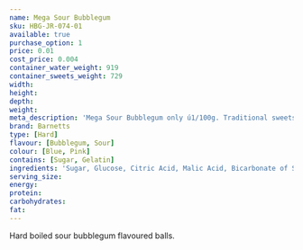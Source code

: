 ```yaml
---
name: Mega Sour Bubblegum
sku: HBG-JR-074-01
available: true
purchase_option: 1
price: 0.01
cost_price: 0.004
container_water_weight: 919
container_sweets_weight: 729
width: 
height: 
depth: 
weight: 
meta_description: 'Mega Sour Bubblegum only ú1/100g. Traditional sweets and more at Humbugs Confectionery Store. Specialists in satisfying your sweet tooth!'
brand: Barnetts
type: [Hard]
flavour: [Bubblegum, Sour]
colour: [Blue, Pink]
contains: [Sugar, Gelatin]
ingredients: 'Sugar, Glucose, Citric Acid, Malic Acid, Bicarbonate of Soda, Flavouring, Colours: E129, E133.'
serving_size: 
energy: 
protein: 
carbohydrates: 
fat: 
---
```

Hard boiled sour bubblegum flavoured balls.